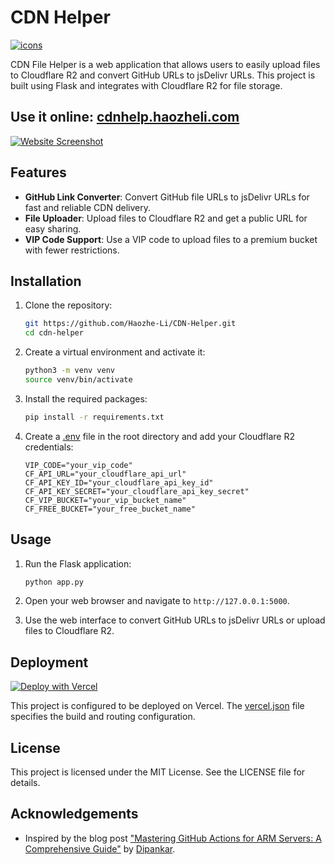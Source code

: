 # CDN Helper
[![icons](https://skillicons.dev/icons?i=flask,py,html,vercel)](#)

CDN File Helper is a web application that allows users to easily upload files to Cloudflare R2 and convert GitHub URLs to jsDelivr URLs. This project is built using Flask and integrates with Cloudflare R2 for file storage.

## Use it online: [cdnhelp.haozheli.com](https://cdnhelp.haozheli.com)

[![Website Screenshot](https://cdn.haozheli.com/website_screenshot.webp)](https://cdnhelp.haozheli.com)

## Features

- **GitHub Link Converter**: Convert GitHub file URLs to jsDelivr URLs for fast and reliable CDN delivery.
- **File Uploader**: Upload files to Cloudflare R2 and get a public URL for easy sharing.
- **VIP Code Support**: Use a VIP code to upload files to a premium bucket with fewer restrictions.

## Installation

1. Clone the repository:
    ```sh
    git https://github.com/Haozhe-Li/CDN-Helper.git
    cd cdn-helper
    ```

2. Create a virtual environment and activate it:
    ```sh
    python3 -m venv venv
    source venv/bin/activate
    ```

3. Install the required packages:
    ```sh
    pip install -r requirements.txt
    ```

4. Create a [.env](http://_vscodecontentref_/6) file in the root directory and add your Cloudflare R2 credentials:
    ```env
    VIP_CODE="your_vip_code"
    CF_API_URL="your_cloudflare_api_url"
    CF_API_KEY_ID="your_cloudflare_api_key_id"
    CF_API_KEY_SECRET="your_cloudflare_api_key_secret"
    CF_VIP_BUCKET="your_vip_bucket_name"
    CF_FREE_BUCKET="your_free_bucket_name"
    ```

## Usage

1. Run the Flask application:
    ```sh
    python app.py
    ```

2. Open your web browser and navigate to `http://127.0.0.1:5000`.

3. Use the web interface to convert GitHub URLs to jsDelivr URLs or upload files to Cloudflare R2.

## Deployment
[![Deploy with Vercel](https://vercel.com/button)](https://vercel.com/new/clone?repository-url=https%3A%2F%2Fgithub.com%2FHaozhe-Li%2FCDN-Helper&env=VIP_CODE,CF_API_URL,CF_API_KEY_ID,CF_API_KEY_SECRET,CF_VIP_BUCKET,CF_FREE_BUCKET)

This project is configured to be deployed on Vercel. The [vercel.json](http://_vscodecontentref_/7) file specifies the build and routing configuration.

## License

This project is licensed under the MIT License. See the LICENSE file for details.

## Acknowledgements

- Inspired by the blog post ["Mastering GitHub Actions for ARM Servers: A Comprehensive Guide"](https://www.desinerd.com/p/mastering-file-uploads-cloudflare-r2-python-comprehensive-guide/) by [Dipankar](https://github.com/dipankar).